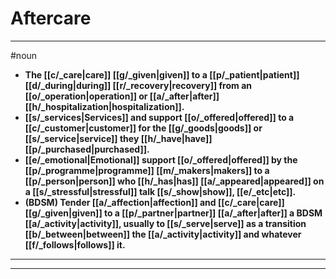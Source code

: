 # Aftercare
---
#noun
- **The [[c/_care|care]] [[g/_given|given]] to a [[p/_patient|patient]] [[d/_during|during]] [[r/_recovery|recovery]] from an [[o/_operation|operation]] or [[a/_after|after]] [[h/_hospitalization|hospitalization]].**
- **[[s/_services|Services]] and support [[o/_offered|offered]] to a [[c/_customer|customer]] for the [[g/_goods|goods]] or [[s/_service|service]] they [[h/_have|have]] [[p/_purchased|purchased]].**
- **[[e/_emotional|Emotional]] support [[o/_offered|offered]] by the [[p/_programme|programme]] [[m/_makers|makers]] to a [[p/_person|person]] who [[h/_has|has]] [[a/_appeared|appeared]] on a [[s/_stressful|stressful]] talk [[s/_show|show]], [[e/_etc|etc]].**
- **(BDSM) Tender [[a/_affection|affection]] and [[c/_care|care]] [[g/_given|given]] to a [[p/_partner|partner]] [[a/_after|after]] a BDSM [[a/_activity|activity]], usually to [[s/_serve|serve]] as a transition [[b/_between|between]] the [[a/_activity|activity]] and whatever [[f/_follows|follows]] it.**
---
---
